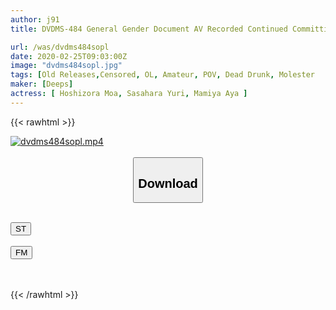 ```yaml
---
author: j91
title: DVDMS-484 General Gender Document AV Recorded Continued Committing Secretly Non-Resistant Women Taxi Drivers Aiming For Drunk Pantyhose OL

url: /was/dvdms484sopl
date: 2020-02-25T09:03:00Z
image: "dvdms484sopl.jpg"
tags: [Old Releases,Censored, OL, Amateur, POV, Dead Drunk, Molester	]
maker: [Deeps]
actress: [ Hoshizora Moa, Sasahara Yuri, Mamiya Aya ]
---
```



{{< rawhtml >}}

<div class="video" data-videoid="Xb9z0ZYjkziW6e">
    <a href="javascript:;">
        <img src="/was/dvdms484sopl/dvdms484sopl.jpg" width="WIDTH" height="HEIGHT" alt="dvdms484sopl.mp4" loading="lazy">
    </a>
</div>

<script type="text/javascript" src="https://j91.asia/asset/on-demand-st.js"></script>

<br>
  <link rel="stylesheet" href="https://j91.asia/asset/bs5.css">
  
  <center>
  <button class="btn btn-primary" type="button" data-bs-toggle="collapse" data-bs-target=".multi-collapse" aria-expanded="false" aria-controls="multiCollapseExample1 multiCollapseExample2"><h2>Download</h2></button></center>
</p>
<div class="row">
  <div class="col">
    <div class="collapse multi-collapse" id="multiCollapseExample1">
      <div class="card card-body">
	      	      <br>
<div class="buttons">  
<a href="https://streamtape.to/v/Xb9z0ZYjkziW6e" target="_blank"><button class="btn-hover color-3"><i class="fa fa-download"></i> ST</button></a></div>
    </div>
  </div>
</div>
  <div class="col">
    <div class="collapse multi-collapse" id="multiCollapseExample2">
      <div class="card card-body">
	      <br>
<div class="buttons">
    <a href="https://filemoon.sx/d/arlgy5ahozb0" target="_blank"><button class="btn-hover color-8"><i class="fa fa-download"></i> FM</button></a></div>
<br><br>
      </div>
    </div>
  </div>
</div>

{{< /rawhtml >}}